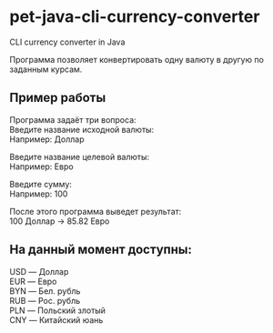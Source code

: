 # pet-java-cli-currency-converter
CLI currency converter in Java

Программа позволяет конвертировать одну валюту в другую по заданным курсам.

## Пример работы
Программа задаёт три вопроса:  
Введите название исходной валюты:  
Например: Доллар  

Введите название целевой валюты:  
Например: Евро  

Введите сумму:  
Например: 100  

После этого программа выведет результат:  
100 Доллар -> 85.82 Евро  

## На данный момент доступны:
USD — Доллар  
EUR — Евро  
BYN — Бел. рубль  
RUB — Рос. рубль  
PLN — Польский злотый  
CNY — Китайский юань  